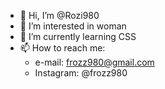 - 👋 Hi, I’m @Rozi980
- 👀 I’m interested in woman
- 🌱 I’m currently learning CSS
- 📫 How to reach me:
  - e-mail: frozz980@gmail.com
  - Instagram: @frozz980

<!---
Rozi980/Rozi980 is a ✨ special ✨ repository because its `README.md` (this file) appears on your GitHub profile.
You can click the Preview link to take a look at your changes.
--->
